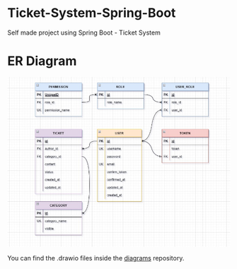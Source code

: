 # Ticket-System-Spring-Boot
Self made project using Spring Boot - Ticket System

# ER Diagram
![ER Diagram](/diagrams/3b2231bf-d487-4eb1-8ead-42835391322e.jpg)

You can find the .drawio files inside the [diagrams](/diagrams) repository.
